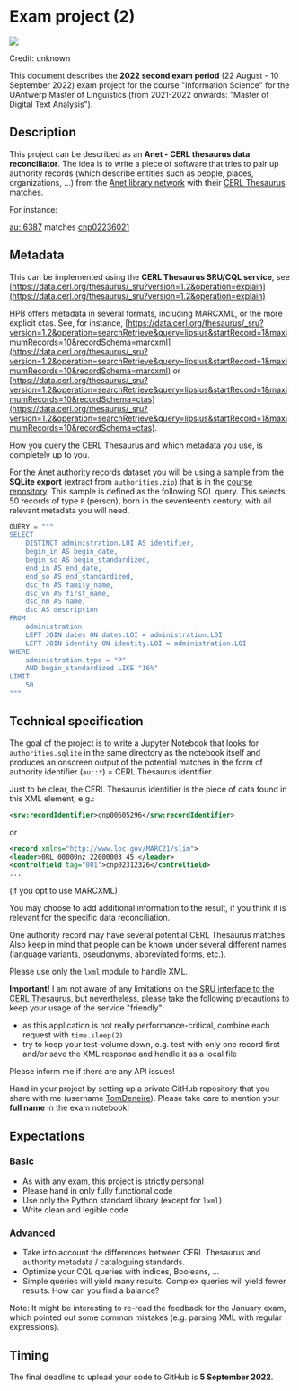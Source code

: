 # Exam project (2)

![](images/project.jpeg)

Credit: unknown

This document describes the **2022 second exam period** (22 August - 10 September 2022) exam project for the course "Information Science" for the UAntwerp Master of Linguistics (from 2021-2022 onwards: "Master of Digital Text Analysis").

## Description

This project can be described as an **Anet - CERL thesaurus data reconciliator**. The idea is to write a piece of software that tries to pair up  authority records (which describe entities such as people, places, organizations, ...) from the [Anet library network](https://en.wikipedia.org/wiki/Brocade_Library_Services)  with their [CERL Thesaurus](https://data.cerl.org/thesaurus/_search) matches.

For instance:

[au::6387](https://anet.be/record/isaarua/au::6387/E) matches [cnp02236021](https://data.cerl.org/thesaurus/cnp02236021)

## Metadata

This can be implemented using the **CERL Thesaurus SRU/CQL service**, see [https://data.cerl.org/thesaurus/_sru?version=1.2&operation=explain](https://data.cerl.org/thesaurus/_sru?version=1.2&operation=explain)

HPB offers metadata in several formats, including MARCXML, or the more explicit ctas. See, for instance, [https://data.cerl.org/thesaurus/_sru?version=1.2&operation=searchRetrieve&query=lipsius&startRecord=1&maximumRecords=10&recordSchema=marcxml](https://data.cerl.org/thesaurus/_sru?version=1.2&operation=searchRetrieve&query=lipsius&startRecord=1&maximumRecords=10&recordSchema=marcxml) or [https://data.cerl.org/thesaurus/_sru?version=1.2&operation=searchRetrieve&query=lipsius&startRecord=1&maximumRecords=10&recordSchema=ctas](https://data.cerl.org/thesaurus/_sru?version=1.2&operation=searchRetrieve&query=lipsius&startRecord=1&maximumRecords=10&recordSchema=ctas).

How you query the CERL Thesaurus and which metadata you use, is completely up to you.

For the Anet authority records dataset you will be using a sample from the **SQLite  export** (extract from `authorities.zip`) that is in the [course repository](https://github.com/TomDeneire/InformationScience/tree/main/course/data). This sample is defined as the following SQL query. This selects 50 records of type `P` (person), born in the seventeenth century, with all relevant metadata you will need.

``` python
QUERY = """
SELECT
    DISTINCT administration.LOI AS identifier,
    begin_in AS begin_date,
    begin_so AS begin_standardized,
    end_in AS end_date,
    end_so AS end_standardized,
    dsc_fn AS family_name,
    dsc_vn AS first_name,
    dsc_nm AS name,
    dsc AS description
FROM
    administration
    LEFT JOIN dates ON dates.LOI = administration.LOI
    LEFT JOIN identity ON identity.LOI = administration.LOI
WHERE
    administration.type = "P"
    AND begin_standardized LIKE "16%"
LIMIT
    50
"""
```

## Technical specification

The goal of the project is to write a Jupyter Notebook that looks for `authorities.sqlite` in the same directory as the notebook itself and produces an onscreen output of the potential matches in the form of authority identifier (`au::*`) = CERL Thesaurus identifier.

Just to be clear, the CERL Thesaurus identifier is the piece of data found in this XML element, e.g.:

``` xml
<srw:recordIdentifier>cnp00605296</srw:recordIdentifier>
```

or

```xml
<record xmlns="http://www.loc.gov/MARC21/slim">
<leader>0RL 00000nz 22000003 45 </leader>
<controlfield tag="001">cnp02312326</controlfield>
...
```

(if you opt to use MARCXML)

You may choose to add additional information to the result, if you think it is relevant for the specific data reconciliation.

One authority record may have several potential CERL Thesaurus matches. Also keep in mind that people can be known under several different names (language variants, pseudonyms, abbreviated forms, etc.).

Please use only the `lxml` module to handle XML.

**Important!** I am not aware of any limitations on the [SRU interface to the CERL Thesaurus](https://www.cerl.org/resources/cerl_thesaurus/sru), but nevertheless, please take the following precautions to keep your usage of the service "friendly":

- as this application is not really performance-critical, combine each request with `time.sleep(2)`
- try to keep your test-volume down, e.g. test with only one record first and/or save the XML response and handle it as a local file

Please inform me if there are any API issues!

Hand in your project by setting up a private GitHub repository that you share with me (username [TomDeneire](https://github.com/TomDeneire)). Please take care to mention your **full name** in the exam notebook!

## Expectations

### Basic

- As with any exam, this project is strictly personal
- Please hand in only fully functional code
- Use only the Python standard library (except for `lxml`)
- Write clean and legible code

### Advanced

- Take into account the differences between CERL Thesaurus and authority metadata / cataloguing standards.
- Optimize your CQL queries with indices, Booleans, ...
- Simple queries will yield many results. Complex queries will yield fewer results. How can you find a balance?

Note: It might be interesting to re-read the feedback for the January exam, which pointed out some common mistakes (e.g. parsing XML with regular expressions).

## Timing

The final deadline to upload your code to GitHub is **5 September 2022**.
